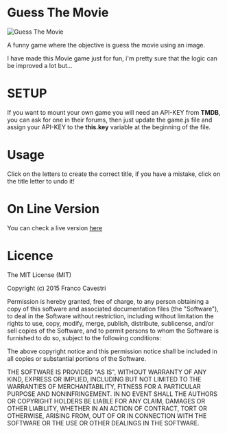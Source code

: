 Guess The Movie
=================================

![Guess The Movie](http://codenatic.com/blog/wp-content/uploads/2015/02/guessthemovie-766x510.jpg "Awesome Movie Game!")

A funny game where the objective is guess the movie using an image.

I have made this Movie game just for fun, i'm pretty sure that the logic can be improved a lot but...

SETUP
=====

If you want to mount your own game you will need an API-KEY from **TMDB**, you can ask for one in their forums, then just update the game.js file and assign your API-KEY to the **this.key** variable at the beginning of the file.
  
Usage
=====

Click on the letters to create the correct title, if you have a mistake, click on the title letter to undo it!

On Line Version
=============

You can check a live version [here](http://codenatic.com/projects/guessthemovie/)

Licence
=======

The MIT License (MIT)

Copyright (c) 2015 Franco Cavestri

Permission is hereby granted, free of charge, to any person obtaining a copy
of this software and associated documentation files (the "Software"), to deal
in the Software without restriction, including without limitation the rights
to use, copy, modify, merge, publish, distribute, sublicense, and/or sell
copies of the Software, and to permit persons to whom the Software is
furnished to do so, subject to the following conditions:

The above copyright notice and this permission notice shall be included in all
copies or substantial portions of the Software.

THE SOFTWARE IS PROVIDED "AS IS", WITHOUT WARRANTY OF ANY KIND, EXPRESS OR
IMPLIED, INCLUDING BUT NOT LIMITED TO THE WARRANTIES OF MERCHANTABILITY,
FITNESS FOR A PARTICULAR PURPOSE AND NONINFRINGEMENT. IN NO EVENT SHALL THE
AUTHORS OR COPYRIGHT HOLDERS BE LIABLE FOR ANY CLAIM, DAMAGES OR OTHER
LIABILITY, WHETHER IN AN ACTION OF CONTRACT, TORT OR OTHERWISE, ARISING FROM,
OUT OF OR IN CONNECTION WITH THE SOFTWARE OR THE USE OR OTHER DEALINGS IN THE
SOFTWARE.

